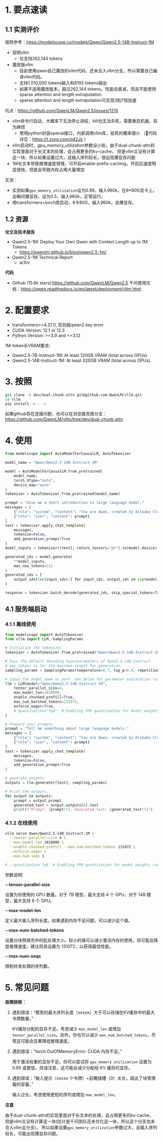 # 1. 要点速读

## 1.1 实测评价

按照参考：https://modelscope.cn/models/Qwen/Qwen2.5-14B-Instruct-1M

- 官网vllm
  - 仅支持262,144 tokens
- 魔改版vllm
  - 目前使用qwen自己魔改的vllm代码，还未合入vllm分支，所以需要自己编译vllm代码。
  - 支持1,010,000 tokens输入和8192 tokens输出
  - 如果不适用魔改版本，超过262,144 tokens，性能会衰减，而且不能使用sparse attention and length extrapolation 
  - sparse attention and length extrapolation可实现3到7倍加速 

坑点：https://github.com/QwenLM/Qwen2.5/issues/1210
- vllm命令行启动，大概率下无法停止进程，kill也无法杀死，需要重启机器，较为麻烦
  - 使用python封装openai接口，内部调用vllm库，挂死的概率很小 （🎯代码详见：https://t.zsxq.com/q42Js ）
- vllm启动时，gpu_memory_utilization参数设小些，由于dual-chunk-attn的实现里面对于长文本的处理，会占用更多的kv-cache，
   但是vllm又没有计算这一块，所以如果设置过大，且输入序列较长，很出现爆显存问题
- 1M长文本导致推理速度很慢，可开启enable-prefix-caching，开启后速度明显很快，但是会导致内存占用大量增加

实测：
- 实测如果`gpu_memory_utilization`设为0.98，输入960k，在8*80G显卡上，会瞬间爆显存。设为0.5，输入960k，正常运行。
- 用transformers+torch库启动，8卡80G，输入960k，会爆显存。

## 1.2 资源

**论文及技术报告**
- Qwen2.5-1M: Deploy Your Own Qwen with Context Length up to 1M Tokens
  - https://qwenlm.github.io/blog/qwen2.5-1m/
- Qwen2.5-1M Technical Report
  - arXiv

**代码**
- Github (15.6k stars):https://github.com/QwenLM/Qwen2.5
千问使用文档：https://qwen.readthedocs.io/en/latest/deployment/vllm.html

# 2. 配置要求

- transformers>=4.37.0, 否则报qwen2 key error
- CUDA Version: 12.1 or 12.3
- Python Version: >=3.9 and <=3.12

1M-token长VRAM要求:
- Qwen2.5-7B-Instruct-1M: At least 120GB VRAM (total across GPUs).
- Qwen2.5-14B-Instruct-1M: At least 320GB VRAM (total across GPUs).

# 3. 按照

```bash
git clone -b dev/dual-chunk-attn git@github.com:QwenLM/vllm.git
cd vllm
pip install -e . -v
```

如果github存在连接问题，也可以在浏览器克隆分支：https://github.com/QwenLM/vllm/tree/dev/dual-chunk-attn

# 4. 使用

````python
from modelscope import AutoModelForCausalLM, AutoTokenizer

model_name = "Qwen/Qwen2.5-14B-Instruct-1M"

model = AutoModelForCausalLM.from_pretrained(
    model_name,
    torch_dtype="auto",
    device_map="auto"
)
tokenizer = AutoTokenizer.from_pretrained(model_name)

prompt = "Give me a short introduction to large language model."
messages = [
    {"role": "system", "content": "You are Qwen, created by Alibaba Cloud. You are a helpful assistant."},
    {"role": "user", "content": prompt}
]
text = tokenizer.apply_chat_template(
    messages,
    tokenize=False,
    add_generation_prompt=True
)
model_inputs = tokenizer([text], return_tensors="pt").to(model.device)

generated_ids = model.generate(
    **model_inputs,
    max_new_tokens=512
)
generated_ids = [
    output_ids[len(input_ids):] for input_ids, output_ids in zip(model_inputs.input_ids, generated_ids)
]

response = tokenizer.batch_decode(generated_ids, skip_special_tokens=True)[0]
````

## 4.1 服务端启动
### 4.1.1 离线使用

```python
from modelscope import AutoTokenizer
from vllm import LLM, SamplingParams

# Initialize the tokenizer
tokenizer = AutoTokenizer.from_pretrained("Qwen/Qwen2.5-14B-Instruct-1M")

# Pass the default decoding hyperparameters of Qwen2.5-14B-Instruct
# max_tokens is for the maximum length for generation.
sampling_params = SamplingParams(temperature=0.7, top_p=0.8, repetition_penalty=1.05, max_tokens=512)

# Input the model name or path. See below for parameter explanation (after the example of openai-like server).
llm = LLM(model="Qwen/Qwen2.5-14B-Instruct-1M",
    tensor_parallel_size=4,
    max_model_len=1010000,
    enable_chunked_prefill=True,
    max_num_batched_tokens=131072,
    enforce_eager=True,
    # quantization="fp8", # Enabling FP8 quantization for model weights can reduce memory usage.
)

# Prepare your prompts
prompt = "Tell me something about large language models."
messages = [
    {"role": "system", "content": "You are Qwen, created by Alibaba Cloud. You are a helpful assistant."},
    {"role": "user", "content": prompt}
]
text = tokenizer.apply_chat_template(
    messages,
    tokenize=False,
    add_generation_prompt=True
)

# generate outputs
outputs = llm.generate([text], sampling_params)

# Print the outputs.
for output in outputs:
    prompt = output.prompt
    generated_text = output.outputs[0].text
    print(f"Prompt: {prompt!r}, Generated text: {generated_text!r}")
```

### 4.1.2 在线使用

```bash
vllm serve Qwen/Qwen2.5-14B-Instruct-1M \
  --tensor-parallel-size 4 \
  --max-model-len 1010000 \
  --enable-chunked-prefill --max-num-batched-tokens 131072 \
  --enforce-eager \
  --max-num-seqs 1

# --quantization fp8  # Enabling FP8 quantization for model weights can reduce memory usage.
```

参数说明:

**--tensor-parallel-size**

设置为你使用的 GPU 数量。对于 7B 模型，最大支持 4 个 GPU，对于 14B 模型，最大支持 8 个 GPU。

**--max-model-len**

定义最大输入序列长度。如果遇到内存不足问题，可以减少这个值。

**--max-num-batched-tokens**

设置分块预填充中的批处理大小。较小的值可以减少激活内存的使用，但可能会降低推理速度。建议将其设置为 131072，以获得最佳性能。

**--max-num-seqs**

限制并发处理的序列数。

# 5. 常见问题

**故障排除：**

1. 遇到错误：“模型的最大序列长度（xxxxx）大于可以存储在KV缓存中的最大令牌数量。”

   KV缓存分配的显存不足。考虑减少 `max_model_len` 或增加 `tensor_parallel_size`。另外，你也可以减少 `max_num_batched_tokens`，尽管这可能会显著降低推理速度。

2. 遇到错误：“torch.OutOfMemoryError: CUDA 内存不足。”

   用于激活权重的显存不足。你可以尝试将 `gpu_memory_utilization` 设置为 0.85 或更低，但请注意，这可能会减少分配给 KV 缓存的显存。

3. 遇到错误：“输入提示（xxxxx 个令牌）+前瞻插槽（0）太长，超出了块管理器的容量。”

   输入过长。考虑使用更短的序列或增加 `max_model_len`。

**注意**

由于dual-chunk-attn的实现里面对于长文本的处理，会占用更多的kv-cache，但是vllm又没有计算这一块(估计是千问团队还未优化这一块，所以这个分支也未合入vllm主分支)，
所以如果设置`gpu_memory_utilization`参数过大，且输入序列较长，可能出现爆显存问题。
